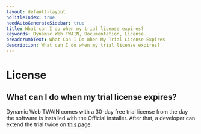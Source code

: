 ```yaml
---
layout: default-layout
noTitleIndex: true
needAutoGenerateSidebar: true
title: What can I do when my trial license expires? 
keywords: Dynamic Web TWAIN, Documentation, License
breadcrumbText: What Can I Do When My Trial License Expires
description: What can I do when my trial license expires? 
---
```


# License

## What can I do when my trial license expires? 

Dynamic Web TWAIN comes with a 30-day free trial license from the day the software is installed with the Official installer. After that, a developer can extend the trial twice on [this page](https://www.dynamsoft.com/company/docs/customer-portal/trial-license.html?ver=17.2.1#request-a-trial-extension).  

